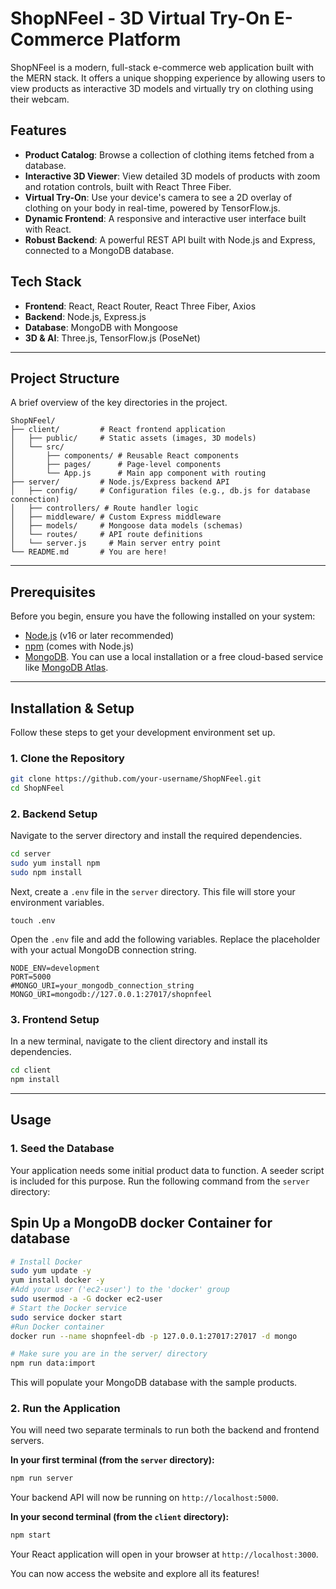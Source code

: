 # ShopNFeel - 3D Virtual Try-On E-Commerce Platform

ShopNFeel is a modern, full-stack e-commerce web application built with the MERN stack. It offers a unique shopping experience by allowing users to view products as interactive 3D models and virtually try on clothing using their webcam.

## Features

- **Product Catalog**: Browse a collection of clothing items fetched from a database.
- **Interactive 3D Viewer**: View detailed 3D models of products with zoom and rotation controls, built with React Three Fiber.
- **Virtual Try-On**: Use your device's camera to see a 2D overlay of clothing on your body in real-time, powered by TensorFlow.js.
- **Dynamic Frontend**: A responsive and interactive user interface built with React.
- **Robust Backend**: A powerful REST API built with Node.js and Express, connected to a MongoDB database.

## Tech Stack

- **Frontend**: React, React Router, React Three Fiber, Axios
- **Backend**: Node.js, Express.js
- **Database**: MongoDB with Mongoose
- **3D & AI**: Three.js, TensorFlow.js (PoseNet)

---

## Project Structure

A brief overview of the key directories in the project.

```
ShopNFeel/
├── client/         # React frontend application
│   ├── public/     # Static assets (images, 3D models)
│   └── src/
│       ├── components/ # Reusable React components
│       ├── pages/      # Page-level components
│       └── App.js      # Main app component with routing
├── server/         # Node.js/Express backend API
│   ├── config/     # Configuration files (e.g., db.js for database connection)
│   ├── controllers/ # Route handler logic
│   ├── middleware/ # Custom Express middleware
│   ├── models/     # Mongoose data models (schemas)
│   └── routes/     # API route definitions
│   └── server.js     # Main server entry point
└── README.md       # You are here!
```

---

## Prerequisites

Before you begin, ensure you have the following installed on your system:
- [Node.js](https://nodejs.org/en/) (v16 or later recommended)
- [npm](https://www.npmjs.com/) (comes with Node.js)
- [MongoDB](https://www.mongodb.com/try/download/community). You can use a local installation or a free cloud-based service like [MongoDB Atlas](https://www.mongodb.com/cloud/atlas).

---

## Installation & Setup

Follow these steps to get your development environment set up.

### 1. Clone the Repository

```bash
git clone https://github.com/your-username/ShopNFeel.git
cd ShopNFeel
```

### 2. Backend Setup

Navigate to the server directory and install the required dependencies.

```bash
cd server
sudo yum install npm 
sudo npm install
```

Next, create a `.env` file in the `server` directory. This file will store your environment variables.

```
touch .env
```

Open the `.env` file and add the following variables. Replace the placeholder with your actual MongoDB connection string.

```env
NODE_ENV=development
PORT=5000
#MONGO_URI=your_mongodb_connection_string
MONGO_URI=mongodb://127.0.0.1:27017/shopnfeel
```

### 3. Frontend Setup

In a new terminal, navigate to the client directory and install its dependencies.

```bash
cd client
npm install
```

---

## Usage

### 1. Seed the Database

Your application needs some initial product data to function. A seeder script is included for this purpose. Run the following command from the `server` directory:

## Spin Up a MongoDB docker Container for database

```bash
# Install Docker
sudo yum update -y
yum install docker -y
#Add your user ('ec2-user') to the 'docker' group
sudo usermod -a -G docker ec2-user
# Start the Docker service
sudo service docker start
#Run Docker container
docker run --name shopnfeel-db -p 127.0.0.1:27017:27017 -d mongo
```

```bash
# Make sure you are in the server/ directory
npm run data:import
```
This will populate your MongoDB database with the sample products.

### 2. Run the Application

You will need two separate terminals to run both the backend and frontend servers.

**In your first terminal (from the `server` directory):**
```bash
npm run server
```
Your backend API will now be running on `http://localhost:5000`.

**In your second terminal (from the `client` directory):**
```bash
npm start
```
Your React application will open in your browser at `http://localhost:3000`.

You can now access the website and explore all its features!
